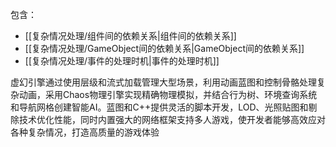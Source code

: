 包含：
- [[复杂情况处理/组件间的依赖关系|组件间的依赖关系]]
- [[复杂情况处理/GameObject间的依赖关系|GameObject间的依赖关系]]
- [[复杂情况处理/事件的处理时机|事件的处理时机]]

虚幻引擎通过使用层级和流式加载管理大型场景，利用动画蓝图和控制骨骼处理复杂动画，采用Chaos物理引擎实现精确物理模拟，并结合行为树、环境查询系统和导航网格创建智能AI。蓝图和C++提供灵活的脚本开发，LOD、光照贴图和剔除技术优化性能，同时内置强大的网络框架支持多人游戏，使开发者能够高效应对各种复杂情况，打造高质量的游戏体验